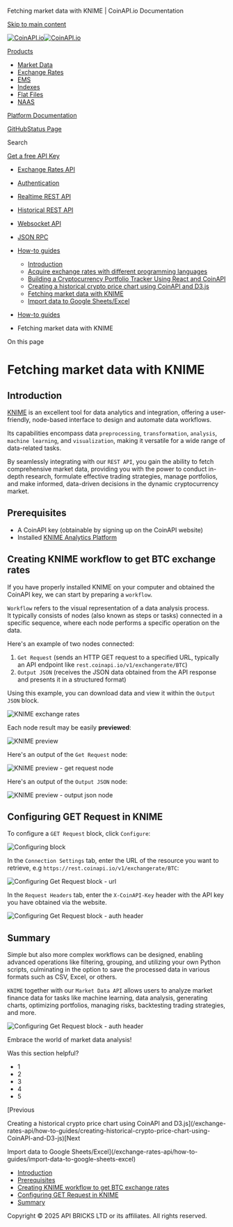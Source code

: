 Fetching market data with KNIME | CoinAPI.io Documentation




[Skip to main content](#__docusaurus_skipToContent_fallback)

[![CoinAPI.io](/img/logo.svg)![CoinAPI.io](/img/logo.svg)](https://www.coinapi.io)

[Products](/exchange-rates-api/how-to-guides/fetching-market-data-with-knime)

* [Market Data](/market-data/)
* [Exchange Rates](/exchange-rates-api/)
* [EMS](/ems-api/)
* [Indexes](/indexes-api/)
* [Flat Files](/flat-files-api/)
* [NAAS](/naas-api/)

[Platform Documentation](/general/authentication)

[GitHub](https://github.com/api-bricks/api-bricks-sdk)[Status Page](https://status.coinapi.io)

Search

[Get a free API Key](https://console.coinapi.io/?link=/apikeys/create)

* [Exchange Rates API](/exchange-rates-api/)
* [Authentication](/exchange-rates-api/authentication)
* [Realtime REST API](/exchange-rates-api/rest-api-realtime/exchange-rates-realtime-rest-api)
* [Historical REST API](/exchange-rates-api/rest-api-historical/exchange-rates-historical-rest-api)
* [Websocket API](/exchange-rates-api/websocket/)
* [JSON RPC](/exchange-rates-api/jsonrpc-api)
* [How-to guides](/exchange-rates-api/how-to-guides/)

  + [Introduction](/exchange-rates-api/how-to-guides/)
  + [Acquire exchange rates with different programming languages](/exchange-rates-api/how-to-guides/acquire-exchange-rates-with-different-programming-languages)
  + [Building a Cryptocurrency Portfolio Tracker Using React and CoinAPI](/exchange-rates-api/how-to-guides/build-cryptocurrency-portfolio-tracker-using-react)
  + [Creating a historical crypto price chart using CoinAPI and D3.js](/exchange-rates-api/how-to-guides/creating-historical-crypto-price-chart-using-CoinAPI-and-D3-js)
  + [Fetching market data with KNIME](/exchange-rates-api/how-to-guides/fetching-market-data-with-knime)
  + [Import data to Google Sheets/Excel](/exchange-rates-api/how-to-guides/import-data-to-google-sheets-excel)

* [How-to guides](/exchange-rates-api/how-to-guides/)
* Fetching market data with KNIME

On this page

Fetching market data with KNIME
===============================

Introduction[​](/exchange-rates-api/how-to-guides/fetching-market-data-with-knime#introduction "Direct link to Introduction")
-----------------------------------------------------------------------------------------------------------------------------

[KNIME](https://www.knime.com/) is an excellent tool for data analytics and integration, offering a user-friendly, node-based interface to design and automate data workflows.

Its capabilities encompass data `preprocessing`, `transformation`, `analysis`, `machine learning`, and `visualization`, making it versatile for a wide range of data-related tasks.

By seamlessly integrating with our `REST API`, you gain the ability to fetch comprehensive market data, providing you with the power to conduct in-depth research,
formulate effective trading strategies, manage portfolios, and make informed, data-driven decisions in the dynamic cryptocurrency market.

Prerequisites[​](/exchange-rates-api/how-to-guides/fetching-market-data-with-knime#prerequisites "Direct link to Prerequisites")
--------------------------------------------------------------------------------------------------------------------------------

* A CoinAPI key (obtainable by signing up on the CoinAPI website)
* Installed [KNIME Analytics Platform](https://www.knime.com/knime-analytics-platform)

Creating KNIME workflow to get BTC exchange rates[​](/exchange-rates-api/how-to-guides/fetching-market-data-with-knime#creating-knime-workflow-to-get-btc-exchange-rates "Direct link to Creating KNIME workflow to get BTC exchange rates")
--------------------------------------------------------------------------------------------------------------------------------------------------------------------------------------------------------------------------------------------

If you have properly installed KNIME on your computer and obtained the CoinAPI key, we can start by preparing a `workflow`.

`Workflow` refers to the visual representation of a data analysis process.   
It typically consists of nodes (also known as steps or tasks) connected in a specific sequence,
where each node performs a specific operation on the data.

Here's an example of two nodes connected:

1. `Get Request` (sends an HTTP GET request to a specified URL, typically an API endpoint like `rest.coinapi.io/v1/exchangerate/BTC`)
2. `Output JSON` (receives the JSON data obtained from the API response and presents it in a structured format)

Using this example, you can download data and view it within the `Output JSON` block.

![KNIME exchange rates](/assets/images/knime-1-get-exchange-rates-966db5f252665a109666380ba0afe318.jpg)

Each node result may be easily **previewed**:

![KNIME preview](/assets/images/knime-2-first-preview-01557cf1d7b71d7aca6fbe5687c25e6d.jpg)

Here's an output of the `Get Request` node:

![KNIME preview - get request node](/assets/images/knime-3-preview-d60bddbc66a74df1512fe9e66fda6bb3.jpg)

Here's an output of the `Output JSON` node:

![KNIME preview - output json node](/assets/images/knime-4-preview-73aebb3133cb63a43db8037ac6fff739.jpg)

Configuring GET Request in KNIME[​](/exchange-rates-api/how-to-guides/fetching-market-data-with-knime#configuring-get-request-in-knime "Direct link to Configuring GET Request in KNIME")
-----------------------------------------------------------------------------------------------------------------------------------------------------------------------------------------

To configure a `GET Request` block, click `Configure`:

![Configuring block](/assets/images/knime-5-click-configure-13e444a5448302f18fd8ea3d93ba5328.jpg)

In the `Connection Settings` tab, enter the URL of the resource you want to retrieve, e.g `https://rest.coinapi.io/v1/exchangerate/BTC`:

![Configuring Get Request block - url](/assets/images/knime-6-configure-url-2d9ac51970acd434a6b57510926203ef.jpg)

In the `Request Headers` tab, enter the `X-CoinAPI-Key` header with the API key you have obtained via the website.

![Configuring Get Request block - auth header](/assets/images/knime-7-configure-auth-header-89a1f90b661c365497bcc61f882f53cc.jpg)

Summary[​](/exchange-rates-api/how-to-guides/fetching-market-data-with-knime#summary "Direct link to Summary")
--------------------------------------------------------------------------------------------------------------

Simple but also more complex workflows can be designed, enabling advanced operations like filtering, grouping, and utilizing your own Python scripts, culminating in the option
to save the processed data in various formats such as CSV, Excel, or others.

`KNIME` together with our `Market Data API` allows users to analyze market finance data for tasks like machine learning, data analysis, generating charts, optimizing portfolios, managing risks, backtesting trading strategies, and more.

![Configuring Get Request block - auth header](/assets/images/knime-8-order-book-2f5300dc7230b96b7118ddbf3edf1fe5.jpg)

Embrace the world of market data analysis!

Was this section helpful?

* 1
* 2
* 3
* 4
* 5

[Previous

Creating a historical crypto price chart using CoinAPI and D3.js](/exchange-rates-api/how-to-guides/creating-historical-crypto-price-chart-using-CoinAPI-and-D3-js)[Next

Import data to Google Sheets/Excel](/exchange-rates-api/how-to-guides/import-data-to-google-sheets-excel)

* [Introduction](/exchange-rates-api/how-to-guides/fetching-market-data-with-knime#introduction)
* [Prerequisites](/exchange-rates-api/how-to-guides/fetching-market-data-with-knime#prerequisites)
* [Creating KNIME workflow to get BTC exchange rates](/exchange-rates-api/how-to-guides/fetching-market-data-with-knime#creating-knime-workflow-to-get-btc-exchange-rates)
* [Configuring GET Request in KNIME](/exchange-rates-api/how-to-guides/fetching-market-data-with-knime#configuring-get-request-in-knime)
* [Summary](/exchange-rates-api/how-to-guides/fetching-market-data-with-knime#summary)

Copyright © 2025 API BRICKS LTD or its affiliates. All rights reserved.